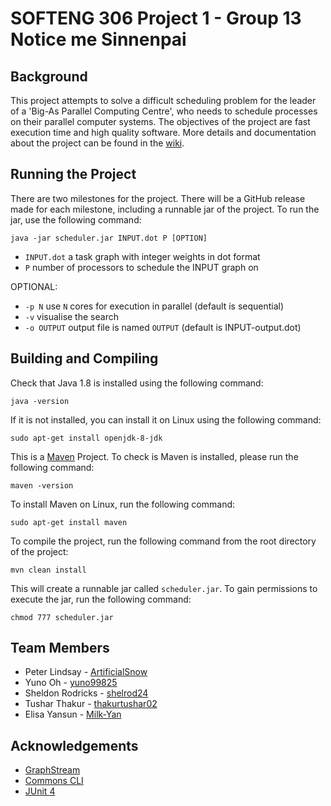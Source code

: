 # SOFTENG 306 Project 1 - Group 13 Notice me Sinnenpai
## Background
This project attempts to solve a difficult scheduling problem for the leader of a 'Big-As Parallel Computing Centre', who needs to schedule processes on their parallel computer systems. The objectives of the project are fast execution time and high quality software. More details and documentation about the project can be found in the [wiki](wiki/Home.md).

## Running the Project
There are two milestones for the project. There will be a GitHub release made for each milestone, including a runnable jar of the project.
To run the jar, use the following command:
```
java -jar scheduler.jar INPUT.dot P [OPTION]
```
* `INPUT.dot` a task graph with integer weights in dot format
* `P` number of processors to schedule the INPUT graph on

OPTIONAL:
* `-p N` use `N` cores for execution in parallel (default is sequential)
* `-v` visualise the search
* `-o OUTPUT` output file is named `OUTPUT` (default is INPUT-output.dot)

## Building and Compiling
Check that Java 1.8 is installed using the following command:
```
java -version
```
If it is not installed, you can install it on Linux using the following command:
```
sudo apt-get install openjdk-8-jdk
```

This is a [Maven](https://maven.apache.org/) Project. To check is Maven is installed, please run the following command:
```
maven -version
```
To install Maven on Linux, run the following command:
```
sudo apt-get install maven
```
To compile the project, run the following command from the root directory of the project:
```
mvn clean install
```
This will create a runnable jar called `scheduler.jar`.
To gain permissions to execute the jar, run the following command:
```
chmod 777 scheduler.jar
```

## Team Members
* Peter Lindsay - [ArtificialSnow](https://github.com/ArtificialSnow)
* Yuno Oh - [yuno99825](https://github.com/yuno99825)
* Sheldon Rodricks - [shelrod24](https://github.com/shelrod24)
* Tushar Thakur - [thakurtushar02](https://github.com/thakurtushar02)
* Elisa Yansun - [Milk-Yan](https://github.com/Milk-Yan)

## Acknowledgements
* [GraphStream](http://graphstream-project.org/)
* [Commons CLI](https://commons.apache.org/proper/commons-cli/)
* [JUnit 4](https://junit.org/junit4/)
